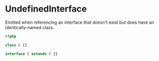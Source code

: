 # UndefinedInterface

Emitted when referencing an interface that doesn’t exist but does have an identically-named class.

```php
<?php

class C {}

interface I extends C {}
```
